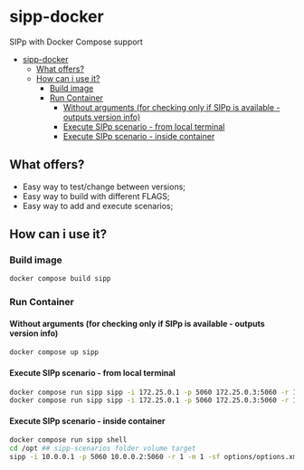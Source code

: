 # sipp-docker

SIPp with Docker Compose support

- [sipp-docker](#sipp-docker)
  - [What offers?](#what-offers)
  - [How can i use it?](#how-can-i-use-it)
    - [Build image](#build-image)
    - [Run Container](#run-container)
      - [Without arguments (for checking only if SIPp is available - outputs version info)](#without-arguments-for-checking-only-if-sipp-is-available---outputs-version-info)
      - [Execute SIPp scenario - from local terminal](#execute-sipp-scenario---from-local-terminal)
      - [Execute SIPp scenario - inside container](#execute-sipp-scenario---inside-container)

## What offers?

- Easy way to test/change between versions;
- Easy way to build with different FLAGS;
- Easy way to add and execute scenarios;

## How can i use it?

### Build image

```sh
docker compose build sipp
```

### Run Container

#### Without arguments (for checking only if SIPp is available - outputs version info)

```sh
docker compose up sipp
```

#### Execute SIPp scenario - from local terminal

```sh
docker compose run sipp sipp -i 172.25.0.1 -p 5060 172.25.0.3:5060 -r 1 -m 1 -sf /opt/options/options.xml
docker compose run sipp sipp -i 172.25.0.1 -p 5060 172.25.0.3:5060 -r 1 -m 1 -sf /opt/register/register.xml -inf /opt/register/register.csv
```

#### Execute SIPp scenario - inside container

```sh
docker compose run sipp shell
cd /opt ## sipp-scenarios folder volume target
sipp -i 10.0.0.1 -p 5060 10.0.0.2:5060 -r 1 -m 1 -sf options/options.xml
```
